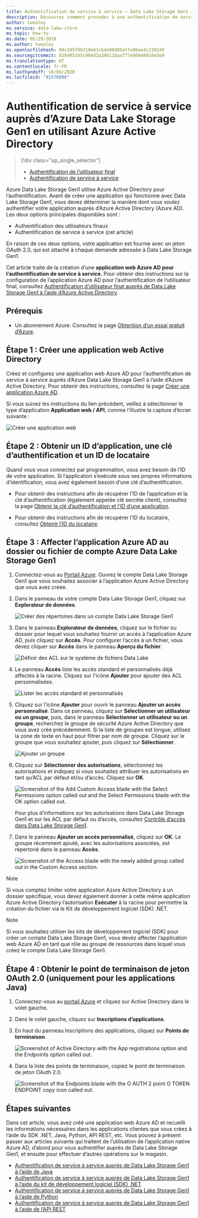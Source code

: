 ```yaml
---
title: Authentification de service à service – Data Lake Storage Gen1 – Azure
description: Découvrez comment procéder à une authentification de service à service auprès de Data Lake Storage Gen1 en utilisant Azure Active Directory.
author: twooley
ms.service: data-lake-store
ms.topic: how-to
ms.date: 05/29/2018
ms.author: twooley
ms.openlocfilehash: 9dc195f98310e63cbde06885effe86ea3c239249
ms.sourcegitcommit: 829d951d5c90442a38012daaf77e86046018e5b9
ms.translationtype: HT
ms.contentlocale: fr-FR
ms.lasthandoff: 10/09/2020
ms.locfileid: "91576096"
---
```

# <a name="service-to-service-authentication-with-azure-data-lake-storage-gen1-using-azure-active-directory"></a>Authentification de service à service auprès d’Azure Data Lake Storage Gen1 en utilisant Azure Active Directory
> [!div class="op_single_selector"]
> * [Authentification de l’utilisateur final](data-lake-store-end-user-authenticate-using-active-directory.md)
> * [Authentification de service à service](data-lake-store-service-to-service-authenticate-using-active-directory.md)
> 
>  

Azure Data Lake Storage Gen1 utilise Azure Active Directory pour l’authentification. Avant de créer une application qui fonctionne avec Data Lake Storage Gen1, vous devez déterminer la manière dont vous voulez authentifier votre application auprès d’Azure Active Directory (Azure AD). Les deux options principales disponibles sont :

* Authentification des utilisateurs finaux 
* Authentification de service à service (cet article) 

En raison de ces deux options, votre application est fournie avec un jeton OAuth 2.0, qui est attaché à chaque demande adressée à Data Lake Storage Gen1.

Cet article traite de la création d’une **application web Azure AD pour l’authentification de service à service**. Pour obtenir des instructions sur la configuration de l’application Azure AD pour l’authentification de l’utilisateur final, consultez [Authentification d’utilisateur final auprès de Data Lake Storage Gen1 à l’aide d’Azure Active Directory](data-lake-store-end-user-authenticate-using-active-directory.md).

## <a name="prerequisites"></a>Prérequis
* Un abonnement Azure. Consultez la page [Obtention d’un essai gratuit d’Azure](https://azure.microsoft.com/pricing/free-trial/).

## <a name="step-1-create-an-active-directory-web-application"></a>Étape 1 : Créer une application web Active Directory

Créez et configurez une application web Azure AD pour l’authentification de service à service auprès d’Azure Data Lake Storage Gen1 à l’aide d’Azure Active Directory. Pour obtenir des instructions, consultez la page [Créer une application Azure AD](../active-directory/develop/howto-create-service-principal-portal.md).

Si vous suivez les instructions du lien précédent, veillez à sélectionner le type d’application **Application web / API**, comme l’illustre la capture d’écran suivante :

![Créer une application web](./media/data-lake-store-authenticate-using-active-directory/azure-active-directory-create-web-app.png "Créer une application web")

## <a name="step-2-get-application-id-authentication-key-and-tenant-id"></a>Étape 2 : Obtenir un ID d’application, une clé d’authentification et un ID de locataire
Quand vous vous connectez par programmation, vous avez besoin de l’ID de votre application. Si l’application s’exécute sous ses propres informations d’identification, vous avez également besoin d’une clé d’authentification.

* Pour obtenir des instructions afin de récupérer l’ID de l’application et la clé d’authentification (également appelée clé secrète client), consultez la page [Obtenir la clé d’authentification et l’ID d’une application](../active-directory/develop/howto-create-service-principal-portal.md#get-tenant-and-app-id-values-for-signing-in).

* Pour obtenir des instructions afin de récupérer l’ID du locataire, consultez [Obtenir l’ID du locataire](../active-directory/develop/howto-create-service-principal-portal.md#get-tenant-and-app-id-values-for-signing-in).

## <a name="step-3-assign-the-azure-ad-application-to-the-azure-data-lake-storage-gen1-account-file-or-folder"></a>Étape 3 : Affecter l’application Azure AD au dossier ou fichier de compte Azure Data Lake Storage Gen1


1. Connectez-vous au [Portail Azure](https://portal.azure.com). Ouvrez le compte Data Lake Storage Gen1 que vous souhaitez associer à l’application Azure Active Directory que vous avez créée.
2. Dans le panneau de votre compte Data Lake Storage Gen1, cliquez sur **Explorateur de données**.
   
    ![Créer des répertoires dans un compte Data Lake Storage Gen1](./media/data-lake-store-authenticate-using-active-directory/adl.start.data.explorer.png "Créer des répertoires dans un compte Data Lake")
3. Dans le panneau **Explorateur de données**, cliquez sur le fichier ou dossier pour lequel vous souhaitez fournir un accès à l’application Azure AD, puis cliquez sur **Accès**. Pour configurer l’accès à un fichier, vous devez cliquer sur **Accès** dans le panneau **Aperçu du fichier**.
   
    ![Définir des ACL sur le système de fichiers Data Lake](./media/data-lake-store-authenticate-using-active-directory/adl.acl.1.png "Définir des ACL sur le système de fichiers Data Lake")
4. Le panneau **Accès** liste les accès standard et personnalisés déjà affectés à la racine. Cliquez sur l'icône **Ajouter** pour ajouter des ACL personnalisées.
   
    ![Lister les accès standard et personnalisés](./media/data-lake-store-authenticate-using-active-directory/adl.acl.2.png "Lister les accès standard et personnalisés")
5. Cliquez sur l’icône **Ajouter** pour ouvrir le panneau **Ajouter un accès personnalisé**. Dans ce panneau, cliquez sur **Sélectionner un utilisateur ou un groupe**, puis, dans le panneau **Sélectionner un utilisateur ou un groupe**, recherchez le groupe de sécurité Azure Active Directory que vous avez créé précédemment. Si la liste de groupes est longue, utilisez la zone de texte en haut pour filtrer par nom de groupe. Cliquez sur le groupe que vous souhaitez ajouter, puis cliquez sur **Sélectionner**.
   
    ![Ajouter un groupe](./media/data-lake-store-authenticate-using-active-directory/adl.acl.3.png "Ajouter un groupe")
6. Cliquez sur **Sélectionner des autorisations**, sélectionnez les autorisations et indiquez si vous souhaitez attribuer les autorisations en tant qu’ACL par défaut et/ou d’accès. Cliquez sur **OK**.
   
    ![Screenshot of the Add Custom Access blade with the Select Permissions option called out and the Select Permissions blade with the OK option called out.](./media/data-lake-store-authenticate-using-active-directory/adl.acl.4.png "Affecter des autorisations à un groupe")
   
    Pour plus d’informations sur les autorisations dans Data Lake Storage Gen1 et sur les ACL par défaut ou d’accès, consultez [Contrôle d’accès dans Data Lake Storage Gen1](data-lake-store-access-control.md).
7. Dans le panneau **Ajouter un accès personnalisé**, cliquez sur **OK**. Le groupe récemment ajouté, avec les autorisations associées, est répertorié dans le panneau **Accès**.
   
    ![Screenshot of the Access blade with the newly added group called out in the Custom Access section.](./media/data-lake-store-authenticate-using-active-directory/adl.acl.5.png "Affecter des autorisations à un groupe")

> [!NOTE]
> Si vous comptez limiter votre application Azure Active Directory à un dossier spécifique, vous devez également donner à cette même application Azure Active Directory l’autorisation **Exécuter** à la racine pour permettre la création du fichier via le Kit de développement logiciel (SDK) .NET.

> [!NOTE]
> Si vous souhaitez utiliser les kits de développement logiciel (SDK) pour créer un compte Data Lake Storage Gen1, vous devez affecter l’application web Azure AD en tant que rôle au groupe de ressources dans lequel vous créez le compte Data Lake Storage Gen1.
> 
>

## <a name="step-4-get-the-oauth-20-token-endpoint-only-for-java-based-applications"></a>Étape 4 : Obtenir le point de terminaison de jeton OAuth 2.0 (uniquement pour les applications Java)

1. Connectez-vous au [portail Azure](https://portal.azure.com) et cliquez sur Active Directory dans le volet gauche.

2. Dans le volet gauche, cliquez sur **Inscriptions d’applications**.

3. En haut du panneau Inscriptions des applications, cliquez sur **Points de terminaison**.

    ![Screenshot of Active Directory with the App registrations option and the Endpoints option called out.](./media/data-lake-store-authenticate-using-active-directory/oauth-token-endpoint.png "Point de terminaison du jeton OAuth")

4. Dans la liste des points de terminaison, copiez le point de terminaison de jeton OAuth 2.0.

    ![Screenshot of the Endpoints blade with the O AUTH 2 point O TOKEN ENDPOINT copy icon called out.](./media/data-lake-store-authenticate-using-active-directory/oauth-token-endpoint-1.png "Point de terminaison du jeton OAuth")   

## <a name="next-steps"></a>Étapes suivantes
Dans cet article, vous avez créé une application web Azure AD et recueilli les informations nécessaires dans les applications clientes que vous créez à l’aide du SDK .NET, Java, Python, API REST, etc. Vous pouvez à présent passer aux articles suivants qui traitent de l’utilisation de l’application native Azure AD, d’abord pour vous authentifier auprès de Data Lake Storage Gen1, et ensuite pour effectuer d’autres opérations sur le magasin.

* [Authentification de service à service auprès de Data Lake Storage Gen1 à l’aide de Java](data-lake-store-service-to-service-authenticate-java.md)
* [Authentification de service à service auprès de Data Lake Storage Gen1 à l’aide du kit de développement logiciel (SDK) .NET](data-lake-store-service-to-service-authenticate-net-sdk.md)
* [Authentification de service à service auprès de Data Lake Storage Gen1 à l’aide de Python](data-lake-store-service-to-service-authenticate-python.md)
* [Authentification de service à service auprès de Data Lake Storage Gen1 à l’aide de l’API REST](data-lake-store-service-to-service-authenticate-rest-api.md)


